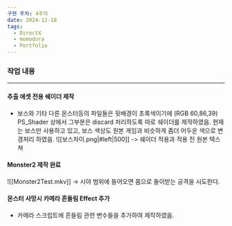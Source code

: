 ```yaml
---
구현 주차: 4주차
date: 2024-12-18
tags:
  - DirectX
  - momodora
  - Portfolio
---
```

### 작업 내용
---


#### 추출 에셋 전용 쉐이더 제작
- 보스와 기타 다른 몬스터등의 파일들은 뒷배경이 초록색이기에 (RGB 60,86,39) PS_Shader 상에서 그부분은 discard 처리하도록 따로 쉐이더를 제작하였음. 현재는 보스만 사용하고 있고, 보스 색상도 원본 게임과 비슷하게 좀더 어두운 색으로 변경처리 하였음.
![[보스차이.png|#left|500]]
-> 쉐이더 적용과 적용 전 원본 텍스쳐


#### Monster2 제작 완료
![[Monster2Test.mkv]]
-> 시야 범위에 들어오면 몸으로 들이받는 공격을 시도한다.


#### 몬스터 사망시 카메라 흔들림 Effect 추가
- 카메라 스크립트에 흔들림 관련 변수들을 추가하여 제작하였음.

